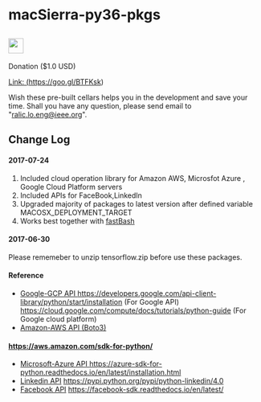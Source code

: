 # macSierra-py36-pkgs


## <img src="https://cdn1.iconfinder.com/data/icons/banking/512/E1-256.png" width="30"></a> 
 Donation ($1.0 USD) <a href="https://goo.gl/BTFKsk">

Link: (https://goo.gl/BTFKsk)

Wish these pre-built cellars helps you in the development and save your time. 
Shall you have any question, please send email to "ralic.lo.eng@ieee.org".

## Change Log
#### 2017-07-24 
1. Included cloud operation library for Amazon AWS, Microsfot Azure , Google Cloud Platform servers 
2. Included APIs for FaceBook,LinkedIn
3. Upgraded majority of packages to latest version after defined variable MACOSX_DEPLOYMENT_TARGET
4. Works best together with <a href="https://github.com/EnjoyLifeFund/fastBash">fastBash </a>
#### 2017-06-30 
Please rememeber to unzip tensorflow.zip before use these packages.

#### Reference 
 - <u>Google-GCP API </u>
https://developers.google.com/api-client-library/python/start/installation (For Google API)
https://cloud.google.com/compute/docs/tutorials/python-guide (For Google cloud platform)
 - <u>Amazon-AWS API (Boto3)</u>
#### https://aws.amazon.com/sdk-for-python/
 - <u>Microsoft-Azure API </u>
https://azure-sdk-for-python.readthedocs.io/en/latest/installation.html
 - <u>Linkedin API</u>
https://pypi.python.org/pypi/python-linkedin/4.0
 - <u>Facebook API</u>
https://facebook-sdk.readthedocs.io/en/latest/
